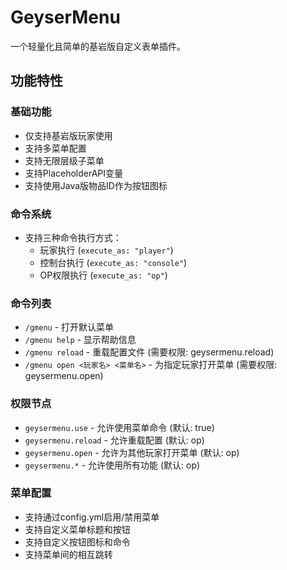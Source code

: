 # GeyserMenu

一个轻量化且简单的基岩版自定义表单插件。

## 功能特性

### 基础功能
- 仅支持基岩版玩家使用
- 支持多菜单配置
- 支持无限层级子菜单
- 支持PlaceholderAPI变量
- 支持使用Java版物品ID作为按钮图标

### 命令系统
- 支持三种命令执行方式：
  - 玩家执行 (`execute_as: "player"`)
  - 控制台执行 (`execute_as: "console"`)
  - OP权限执行 (`execute_as: "op"`)

### 命令列表
- `/gmenu` - 打开默认菜单
- `/gmenu help` - 显示帮助信息
- `/gmenu reload` - 重载配置文件 (需要权限: geysermenu.reload)
- `/gmenu open <玩家名> <菜单名>` - 为指定玩家打开菜单 (需要权限: geysermenu.open)

### 权限节点
- `geysermenu.use` - 允许使用菜单命令 (默认: true)
- `geysermenu.reload` - 允许重载配置 (默认: op)
- `geysermenu.open` - 允许为其他玩家打开菜单 (默认: op)
- `geysermenu.*` - 允许使用所有功能 (默认: op)

### 菜单配置
- 支持通过config.yml启用/禁用菜单
- 支持自定义菜单标题和按钮
- 支持自定义按钮图标和命令
- 支持菜单间的相互跳转 
